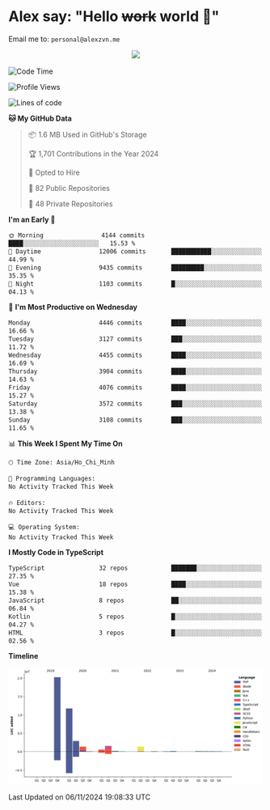 # Alex say: "Hello ~~work~~ world 🐾"
Email me to: `personal@alexzvn.me`


<p align=center>
  <a href="https://skillicons.dev">
    <img src="https://skillicons.dev/icons?i=ts,js,php,nodejs,bun,vue,nuxt,react,svelte,tauri,laravel,rust,mongodb,docker,electron,redis,rabbitmq,tailwind,git,cloudflare,elysia,mysql,nginx,rollupjs,sentry,ubuntu,yarn,html,css,vite" />
  </a>
</p>

<!--START_SECTION:waka-->
![Code Time](http://img.shields.io/badge/Code%20Time-1%2C066%20hrs%2055%20mins-blue)

![Profile Views](http://img.shields.io/badge/Profile%20Views-0-blue)

![Lines of code](https://img.shields.io/badge/From%20Hello%20World%20I%27ve%20Written-40.6%20million%20lines%20of%20code-blue)

**🐱 My GitHub Data** 

> 📦 1.6 MB Used in GitHub's Storage 
 > 
> 🏆 1,701 Contributions in the Year 2024
 > 
> 💼 Opted to Hire
 > 
> 📜 82 Public Repositories 
 > 
> 🔑 48 Private Repositories 
 > 
**I'm an Early 🐤** 

```text
🌞 Morning                4144 commits        ████░░░░░░░░░░░░░░░░░░░░░   15.53 % 
🌆 Daytime                12006 commits       ███████████░░░░░░░░░░░░░░   44.99 % 
🌃 Evening                9435 commits        █████████░░░░░░░░░░░░░░░░   35.35 % 
🌙 Night                  1103 commits        █░░░░░░░░░░░░░░░░░░░░░░░░   04.13 % 
```
📅 **I'm Most Productive on Wednesday** 

```text
Monday                   4446 commits        ████░░░░░░░░░░░░░░░░░░░░░   16.66 % 
Tuesday                  3127 commits        ███░░░░░░░░░░░░░░░░░░░░░░   11.72 % 
Wednesday                4455 commits        ████░░░░░░░░░░░░░░░░░░░░░   16.69 % 
Thursday                 3904 commits        ████░░░░░░░░░░░░░░░░░░░░░   14.63 % 
Friday                   4076 commits        ████░░░░░░░░░░░░░░░░░░░░░   15.27 % 
Saturday                 3572 commits        ███░░░░░░░░░░░░░░░░░░░░░░   13.38 % 
Sunday                   3108 commits        ███░░░░░░░░░░░░░░░░░░░░░░   11.65 % 
```


📊 **This Week I Spent My Time On** 

```text
🕑︎ Time Zone: Asia/Ho_Chi_Minh

💬 Programming Languages: 
No Activity Tracked This Week

🔥 Editors: 
No Activity Tracked This Week

💻 Operating System: 
No Activity Tracked This Week
```

**I Mostly Code in TypeScript** 

```text
TypeScript               32 repos            ███████░░░░░░░░░░░░░░░░░░   27.35 % 
Vue                      18 repos            ████░░░░░░░░░░░░░░░░░░░░░   15.38 % 
JavaScript               8 repos             ██░░░░░░░░░░░░░░░░░░░░░░░   06.84 % 
Kotlin                   5 repos             █░░░░░░░░░░░░░░░░░░░░░░░░   04.27 % 
HTML                     3 repos             █░░░░░░░░░░░░░░░░░░░░░░░░   02.56 % 
```



**Timeline**

![Lines of Code chart](https://raw.githubusercontent.com/alexzvn/alexzvn/main/assets/bar_graph.png)


 Last Updated on 06/11/2024 19:08:33 UTC
<!--END_SECTION:waka-->
